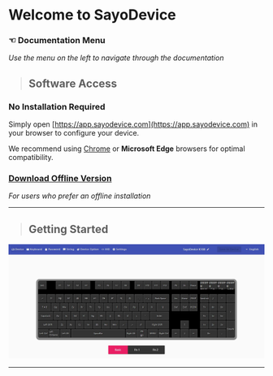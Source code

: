 # Welcome to SayoDevice

### ☜ Documentation Menu <!-- {docsify-ignore} -->
*Use the menu on the left to navigate through the documentation*

> ## Software Access

### No Installation Required <!-- {docsify-ignore} -->
Simply open [https://app.sayodevice.com](https://app.sayodevice.com) in your browser to configure your device.

We recommend using [Chrome](https://www.google.com/chrome) or **Microsoft Edge** browsers for optimal compatibility.

### [Download Offline Version](https://dl.sayobot.cn/setting_v3.zip) <!-- {docsify-ignore} -->
*For users who prefer an offline installation*

---

> ## Getting Started

![Main interface](img/main.jpg)

---
